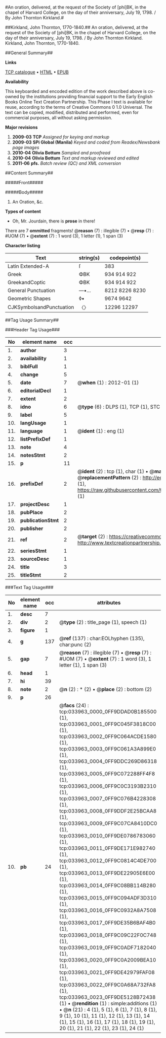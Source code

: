 #An oration, delivered, at the request of the Society of [phi]BK, in the chapel of Harvard College, on the day of their anniversary, July 19, 1798. / By John Thornton Kirkland.#

##Kirkland, John Thornton, 1770-1840.##
An oration, delivered, at the request of the Society of [phi]BK, in the chapel of Harvard College, on the day of their anniversary, July 19, 1798. / By John Thornton Kirkland.
Kirkland, John Thornton, 1770-1840.

##General Summary##

**Links**

[TCP catalogue](http://www.ota.ox.ac.uk/tcp/)  • 
[HTML](http://tei.it.ox.ac.uk/tcp/Texts-HTML/free/N25/N25572.html)  • 
[EPUB](http://tei.it.ox.ac.uk/tcp/Texts-EPUB/free/N25/N25572.epub)

**Availability**

This keyboarded and encoded edition of the
	       work described above is co-owned by the institutions
	       providing financial support to the Early English Books
	       Online Text Creation Partnership. This Phase I text is
	       available for reuse, according to the terms of Creative
	       Commons 0 1.0 Universal. The text can be copied,
	       modified, distributed and performed, even for
	       commercial purposes, all without asking permission.

**Major revisions**

1. __2009-03__ __TCP__ *Assigned for keying and markup*
1. __2009-03__ __SPi Global (Manila)__ *Keyed and coded from Readex/Newsbank page images*
1. __2010-04__ __Olivia Bottum__ *Sampled and proofread*
1. __2010-04__ __Olivia Bottum__ *Text and markup reviewed and edited*
1. __2011-06__ __pfs.__ *Batch review (QC) and XML conversion*

##Content Summary##

#####Front#####

#####Body#####

1. An Oration, &c.

**Types of content**

  * Oh, Mr. Jourdain, there is **prose** in there!

There are 7 **ommitted** fragments! 
 @__reason__ (7) : illegible (7)  •  @__resp__ (7) : #UOM (7)  •  @__extent__ (7) : 1 word (3), 1 letter (1), 1 span (3)

**Character listing**


|Text|string(s)|codepoint(s)|
|---|---|---|
|Latin Extended-A|ſ|383|
|Greek|ΦΒΚ|934 914 922|
|GreekandCoptic|ΦΒΚ|934 914 922|
|General Punctuation|—•…|8212 8226 8230|
|Geometric Shapes|◊▪|9674 9642|
|CJKSymbolsandPunctuation|〈〉|12296 12297|

##Tag Usage Summary##

###Header Tag Usage###

|No|element name|occ|attributes|
|---|---|---|---|
|1.|__author__|3||
|2.|__availability__|1||
|3.|__biblFull__|1||
|4.|__change__|5||
|5.|__date__|7| @__when__ (1) : 2012-01 (1)|
|6.|__editorialDecl__|1||
|7.|__extent__|2||
|8.|__idno__|6| @__type__ (6) : DLPS (1), TCP (1), STC (1), NOTIS (1), IMAGE-SET (1), EVANS-CITATION (1)|
|9.|__label__|5||
|10.|__langUsage__|1||
|11.|__language__|1| @__ident__ (1) : eng (1)|
|12.|__listPrefixDef__|1||
|13.|__note__|4||
|14.|__notesStmt__|2||
|15.|__p__|11||
|16.|__prefixDef__|2| @__ident__ (2) : tcp (1), char (1)  •  @__matchPattern__ (2) : ([0-9\-]+):([0-9IVX]+) (1), (.+) (1)  •  @__replacementPattern__ (2) : http://eebo.chadwyck.com/downloadtiff?vid=$1&page=$2 (1), https://raw.githubusercontent.com/textcreationpartnership/Texts/master/tcpchars.xml#$1 (1)|
|17.|__projectDesc__|1||
|18.|__pubPlace__|2||
|19.|__publicationStmt__|2||
|20.|__publisher__|2||
|21.|__ref__|2| @__target__ (2) : https://creativecommons.org/publicdomain/zero/1.0/ (1), http://www.textcreationpartnership.org/docs/. (1)|
|22.|__seriesStmt__|1||
|23.|__sourceDesc__|1||
|24.|__title__|3||
|25.|__titleStmt__|2||


###Text Tag Usage###

|No|element name|occ|attributes|
|---|---|---|---|
|1.|__desc__|7||
|2.|__div__|2| @__type__ (2) : title_page (1), speech (1)|
|3.|__figure__|1||
|4.|__g__|137| @__ref__ (137) : char:EOLhyphen (135), char:punc (2)|
|5.|__gap__|7| @__reason__ (7) : illegible (7)  •  @__resp__ (7) : #UOM (7)  •  @__extent__ (7) : 1 word (3), 1 letter (1), 1 span (3)|
|6.|__head__|1||
|7.|__hi__|39||
|8.|__note__|2| @__n__ (2) : * (2)  •  @__place__ (2) : bottom (2)|
|9.|__p__|26||
|10.|__pb__|24| @__facs__ (24) : tcp:033963_0000_0FF9DDAD0B185500 (1), tcp:033963_0001_0FF9C045F3818C00 (1), tcp:033963_0002_0FF9C064ACDE1580 (1), tcp:033963_0003_0FF9C061A3A899E0 (1), tcp:033963_0004_0FF9DDC269D86318 (1), tcp:033963_0005_0FF9C072288FF4F8 (1), tcp:033963_0006_0FF9C0C3193B2310 (1), tcp:033963_0007_0FF9C076B4228308 (1), tcp:033963_0008_0FF9DDF2E25BCAA8 (1), tcp:033963_0009_0FF9C07CA8410DC0 (1), tcp:033963_0010_0FF9DE0786783060 (1), tcp:033963_0011_0FF9DE171E982740 (1), tcp:033963_0012_0FF9C0814C4DE700 (1), tcp:033963_0013_0FF9DE22905E6E00 (1), tcp:033963_0014_0FF9C08BB114B280 (1), tcp:033963_0015_0FF9C094ADF3D310 (1), tcp:033963_0016_0FF9C0932A8A7508 (1), tcp:033963_0017_0FF9DE35B6BAF4B0 (1), tcp:033963_0018_0FF9C09C22F0C748 (1), tcp:033963_0019_0FF9C0ADF7182040 (1), tcp:033963_0020_0FF9C0A2009BEA10 (1), tcp:033963_0021_0FF9DE42979FAF08 (1), tcp:033963_0022_0FF9C0A68A732FA8 (1), tcp:033963_0023_0FF9DE5128B72438 (1)  •  @__rendition__ (1) : simple:additions (1)  •  @__n__ (21) : 4 (1), 5 (1), 6 (1), 7 (1), 8 (1), 9 (1), 10 (1), 11 (1), 12 (1), 13 (1), 14 (1), 15 (1), 16 (1), 17 (1), 18 (1), 19 (1), 20 (1), 21 (1), 22 (1), 23 (1), 24 (1)|

